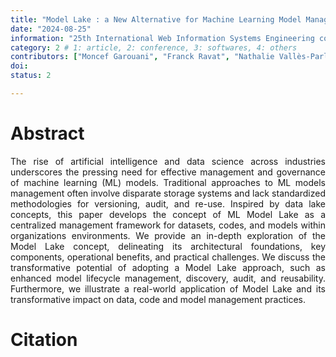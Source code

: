 ```yaml
---
title: "Model Lake : a New Alternative for Machine Learning Model Management and Governance"
date: "2024-08-25"
information: "25th International Web Information Systems Engineering conference (WISE 2024)"
category: 2 # 1: article, 2: conference, 3: softwares, 4: others
contributors: ["Moncef Garouani", "Franck Ravat", "Nathalie Vallès-Parlangeau"]
doi:
status: 2

---
```


# Abstract
<p style='text-align: justify;'>
The rise of artificial intelligence and data science across industries underscores the pressing need for effective management and governance of machine learning (ML) models. Traditional approaches to ML models management often involve disparate storage systems and lack standardized methodologies for versioning, audit, and re-use. Inspired by data lake concepts, this paper develops the concept of ML Model Lake as a centralized management framework for datasets, codes, and models within organizations environments. We provide an in-depth exploration of the Model Lake concept, delineating its architectural foundations, key components, operational benefits, and practical challenges. We discuss the transformative potential of adopting a Model Lake approach, such as enhanced model lifecycle management, discovery, audit, and reusability. Furthermore, we illustrate a real-world application of Model Lake and its transformative impact on data, code and model management practices.
 
 
# Citation

```

```
